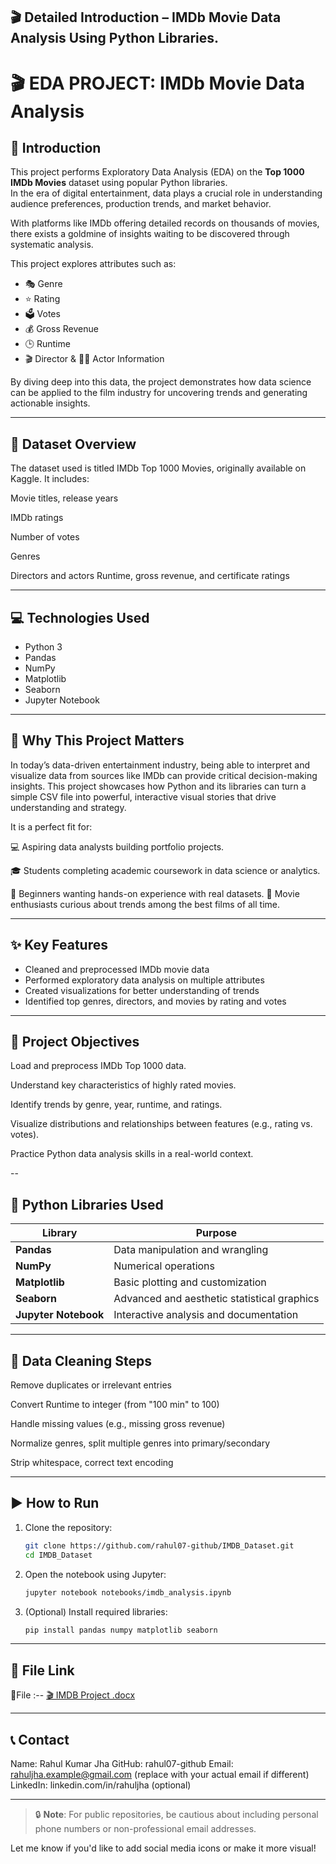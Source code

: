 ## 🎬 Detailed Introduction – IMDb Movie Data Analysis Using Python Libraries.
# 🎬 EDA PROJECT: IMDb Movie Data Analysis

## 📘 Introduction

This project performs Exploratory Data Analysis (EDA) on the **Top 1000 IMDb Movies** dataset using popular Python libraries.  
In the era of digital entertainment, data plays a crucial role in understanding audience preferences, production trends, and market behavior.

With platforms like IMDb offering detailed records on thousands of movies, there exists a goldmine of insights waiting to be discovered through systematic analysis.

This project explores attributes such as:
- 🎭 Genre
- ⭐ Rating
- 🗳️ Votes
- 💰 Gross Revenue
- 🕒 Runtime
- 🎬 Director & 🧑‍🎤 Actor Information

By diving deep into this data, the project demonstrates how data science can be applied to the film industry for uncovering trends and generating actionable insights.

---
## 📁 Dataset Overview
The dataset used is titled IMDb Top 1000 Movies, originally available on Kaggle. It includes:

Movie titles, release years

IMDb ratings

Number of votes

Genres

Directors and actors
Runtime, gross revenue, and certificate ratings

---
## 💻 Technologies Used

- Python 3
- Pandas
- NumPy
- Matplotlib
- Seaborn
- Jupyter Notebook

---

## 🧠 Why This Project Matters
In today’s data-driven entertainment industry, being able to interpret and visualize data from sources like IMDb can provide critical decision-making insights. This project showcases how Python and its libraries can turn a simple CSV file into powerful, interactive visual stories that drive understanding and strategy.

It is a perfect fit for:

💻 Aspiring data analysts building portfolio projects.

🎓 Students completing academic coursework in data science or analytics.

🧪 Beginners wanting hands-on experience with real datasets.
🎥 Movie enthusiasts curious about trends among the best films of all time.

---

## ✨ Key Features

- Cleaned and preprocessed IMDb movie data
- Performed exploratory data analysis on multiple attributes
- Created visualizations for better understanding of trends
- Identified top genres, directors, and movies by rating and votes

---

## 🎯 Project Objectives
Load and preprocess IMDb Top 1000 data.

Understand key characteristics of highly rated movies.

Identify trends by genre, year, runtime, and ratings.

Visualize distributions and relationships between features (e.g., rating vs. votes).

Practice Python data analysis skills in a real-world context.

--
## 🧰 Python Libraries Used
| Library              | Purpose                                     |
| -------------------- | ------------------------------------------- |
| **Pandas**           | Data manipulation and wrangling             |
| **NumPy**            | Numerical operations                        |
| **Matplotlib**       | Basic plotting and customization            |
| **Seaborn**          | Advanced and aesthetic statistical graphics |
| **Jupyter Notebook** | Interactive analysis and documentation      |


---
## 🧼 Data Cleaning Steps
Remove duplicates or irrelevant entries

Convert Runtime to integer (from "100 min" to 100)

Handle missing values (e.g., missing gross revenue)

Normalize genres, split multiple genres into primary/secondary

Strip whitespace, correct text encoding

---
## ▶️ How to Run

1. Clone the repository:
   ```bash
   git clone https://github.com/rahul07-github/IMDB_Dataset.git
   cd IMDB_Dataset

2. Open the notebook using Jupyter:
   ```bash
   jupyter notebook notebooks/imdb_analysis.ipynb

3. (Optional) Install required libraries:
   ```bash
   pip install pandas numpy matplotlib seaborn

---   
## 📎 File Link
📄File :-- [🎬 IMDB Project .docx](https://github.com/user-attachments/files/21074637/IMDB.Project.docx)

---
## 📞 Contact
Name: Rahul Kumar Jha
GitHub: rahul07-github
Email: rahuljha.example@gmail.com (replace with your actual email if different)
LinkedIn: linkedin.com/in/rahuljha (optional)

---

> 🔒 **Note**: For public repositories, be cautious about including personal phone numbers or non-professional email addresses.

Let me know if you'd like to add social media icons or make it more visual!

